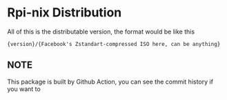 # Rpi-nix Distribution
All of this is the distributable version, the format would be like this
```
{version}/{Facebook's Zstandart-compressed ISO here, can be anything}
```

## NOTE
This package is built by Github Action, you can see the commit history if you want to
